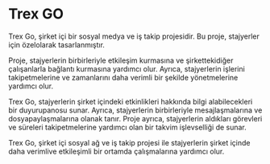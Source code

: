 # Trex GO

Trex Go, şirket içi bir sosyal medya ve iş takip projesidir. Bu proje, stajyerler için özelolarak tasarlanmıştır. 

Proje, stajyerlerin birbirleriyle etkileşim kurmasına ve şirkettekidiğer çalışanlarla bağlantı kurmasına yardımcı olur. Ayrıca, stajyerlerin işlerini takipetmelerine ve zamanlarını daha verimli bir şekilde yönetmelerine yardımcı olur.

Trex Go, stajyerlerin şirket içindeki etkinlikleri hakkında bilgi alabilecekleri bir duyurupanosu sunar. Ayrıca, stajyerlerin birbirleriyle mesajlaşmalarına ve dosyapaylaşmalarına olanak tanır. Proje ayrıca, stajyerlerin aldıkları görevleri ve süreleri takipetmelerine yardımcı olan bir takvim işlevselliği de sunar.

Trex Go, şirket içi sosyal ağ ve iş takip projesi ile stajyerlerin şirket içinde daha verimlive etkileşimli bir ortamda çalışmalarına yardımcı olur.
